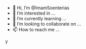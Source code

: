 - 👋 Hi, I’m @ImamSoenterias
- 👀 I’m interested in ...
- 🌱 I’m currently learning ...
- 💞️ I’m looking to collaborate on ...
- 📫 How to reach me ...

<!---
ImamSoenterias/ImamSoenterias is a ✨ special ✨ repository because its `README.md` (this file) appears on your GitHub profile.
You can click the Preview link to take a look at your changes.
--->y

